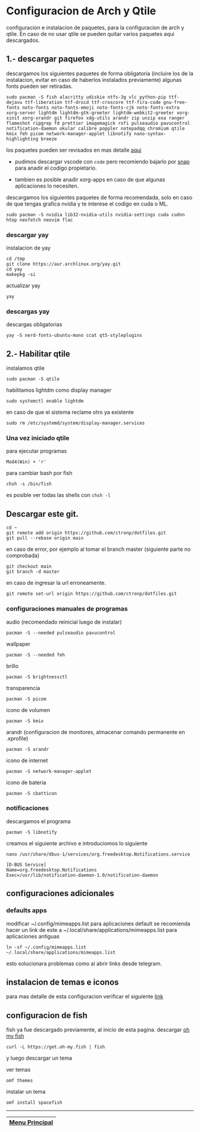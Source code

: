 # Configuracion de Arch y Qtile

configuracion e instalacion de paquetes, para la configuracion de arch y qtile. En caso de no usar qtile se pueden quitar varios paquetes aqui descargados.

## 1.- descargar paquetes

descargamos los siguientes paquetes de forma obligatoria (incluire los de la instalacion, evitar en caso de haberlos instalados previamente)
algunas fonts pueden ser retiradas.

```shell
sudo pacman -S fish alacritty udiskie ntfs-3g vlc python-pip ttf-dejavu ttf-liberation ttf-droid ttf-croscore ttf-fira-code gnu-free-fonts noto-fonts noto-fonts-emoji noto-fonts-cjk noto-fonts-extra xorg-server lightdm lightdm-gtk-greeter lightdm-webkit2-greeter xorg-xinit xorg-xrandr git firefox xdg-utils arandr zip unzip exa ranger flameshot ripgrep fd prettier imagemagick rofi pulseaudio pavucontrol notification-daemon okular calibre poppler notepadqq chromium qtile kmix feh picom network-manager-applet libnotify nano-syntax-highlighting breeze
```

los paquetes pueden ser revisados en mas detalle [aqui](paquetes.md)

- pudimos descargar vscode con ```code``` pero recomiendo bajarlo por [snap](https://snapcraft.io/install/code/arch) para anadir el codigo propietario.

- tambien es posible anadir xorg-apps en caso de que algunas aplicaciones lo necesiten.

descargamos los siguientes paquetes de forma recomendada, solo en caso de que tengas grafica nvidia y te interese el codigo en cuda o ML.

```shell
sudo pacman -S nvidia lib32-nvidia-utils nvidia-settings cuda cudnn htop neofetch neovim flac
```

### descargar yay

instalacion de yay

```shell
cd /tmp
git clone https://aur.archlinux.org/yay.git
cd yay
makepkg -si
```

actualizar yay

```shell
yay
```

### descargas yay

descargas obligatorias

```shell
yay -S nerd-fonts-ubuntu-mono ccat qt5-styleplugins
```

## 2.- Habilitar qtile

instalamos qtile

```shell
sudo pacman -S qtile
```

habilitamos lightdm como display manager

```shell
sudo systemctl enable lightdm
```

en caso de que el sistema reclame otro ya existente

```shell
sudo rm /etc/systemd/system/display-manager.services
```

### Una vez iniciado qtile

para ejecutar programas

```shell
Mod4(Win) + 'r'
```

para cambiar bash por fish

```shell
chsh -s /bin/fish
```

es posible ver todas las shells con ```chsh -l```

## Descargar este git.

```shell
cd ~
git remote add origin https://github.com/ctronp/dotfiles.git
git pull --rebase origin main
```

en caso de error, por ejemplo al tomar el branch master (siguiente parte no comprobada)

```shell
git checkout main
git branch -d master
```

en caso de ingresar la url erroneamente.

```shell
git remote set-url origin https://github.com/ctronp/dotfiles.git
```

### configuraciones manuales de programas

audio (recomendado reinicial luego de instalar)

```shell
pacman -S --needed pulseaudio pavucontrol
```

wallpaper

```shell
pacman -S --needed feh
```

brillo

```shell
pacman -S brightnessctl
```

transparencia

```shell
pacman -S picom
```

icono de volumen

```shell
pacman -S kmix
```

arandr (configuracion de monitores, almacenar comando permanente en .xprofile)

```shell
pacman -S arandr
```

icono de internet

```shell
pacman -S network-manager-applet
```

icono de bateria

```shell
pacman -S cbatticon
```

### notificaciones

descargamos el programa

```shell
pacman -S libnotify
```

creamos el siguiente archivo e introduciomos lo siguiente

```shell
nano /usr/share/dbus-1/services/org.freedesktop.Notifications.service

[D-BUS Service]
Name=org.freedesktop.Notifications
Exec=/usr/lib/notification-daemon-1.0/notification-daemon
```

## configuraciones adicionales

### defaults apps

modificar ~/.config/mimeapps.list para aplicaciones default
se recomienda hacer un link de este a ~/.local/share/applications/mimeapps.list para aplicaciones antiguas

```shell
ln -sf ~/.config/mimeapps.list ~/.local/share/applications/mimeapps.list
```

esto solucionara problemas como al abrir links desde telegram.

## instalacion de temas e iconos

para mas detalle de esta configuracion verificar el siguiente [link](themes.md)

## configuracion de fish

fish ya fue descargado previamente, al inicio de esta pagina.
descargar [oh my fish](https://github.com/oh-my-fish/oh-my-fish)

```shell
curl -L https://get.oh-my.fish | fish
```

y luego descargar un tema

ver temas

```shell
omf themes
```

instalar un tema

```shell
omf install spacefish
```

---
|[Menu Principal](../README.md)|
|:-:|
